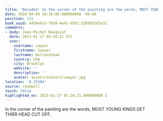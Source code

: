 ```yaml
---
title: 'Decoded: In the corner of the painting are the words, MOST YOUNG KING…'
date: 2016-04-09 18:16:00.600000000 -04:00
position: 131
book_uuid: 4459e9c5-f0a9-4e41-95b1-328503183e31
comments:
- body: Jean-Michel Basquiat
  date: 2013-01-27 05:16:21 UTC
  user:
    username: sawyer
    firstname: Sawyer
    lastname: Hollenshead
    country: USA
    city: Brooklyn
    website: ''
    description: ''
    avatar: assets/avatars/sawyer.jpg
location: '0.25104'
source: readmill
touch: false
highlighted_on: 2013-01-27 05:16:21.000000000 Z
---
```


In the corner of the painting are the words, MOST YOUNG KINGS GET THIER HEAD CUT OFF.